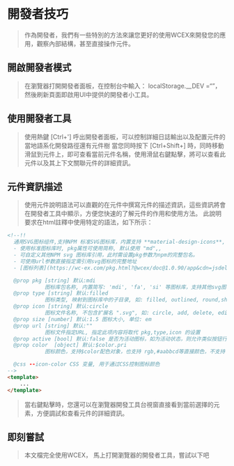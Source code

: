 <!--DESC: {icon:{name:"attractions",pkg:"mdi",type:"filled"},id:4} -->
# 開發者技巧
> 作為開發者，我們有一些特別的方法來讓您更好的使用WCEX來開發您的應用，觀察內部結構，甚至直接操作元件。

## 開啟開發者模式
> 在瀏覽器打開開發者面板，在控制台中輸入： localStorage.__DEV =“”， 然後刷新頁面即啟用UI中提供的開發者小工具。

## 使用開發者工具
> 使用熱鍵 [Ctrl+'] 呼出開發者面板，可以控制詳細日誌輸出以及配置元件的當地語系化開發路徑還有元件樹
> 當您同時按下 [Ctrl+Shift+] 時，同時移動滑鼠到元件上，即可查看當前元件名稱，使用滑鼠右鍵點擊，將可以查看此元件以及其上下文關聯元件的詳細資訊。

## 元件資訊描述
> 使用元件說明語法可以直觀的在元件中撰寫元件的描述資訊，這些資訊將會在開發者工具中顯示，方便您快速的了解元件的作用和使用方法。
> 此說明要求在html註釋中使用特定的語法，如下所示：
```html
<!--!!
  通用SVG图标组件,支持NPM 标准SVG图标库，内置支持 **material-design-icons**, **fortawesome**, **svg-icons**,
  - 使用标准图标库时, pkg属性可使用简称, 默认使用 "md",,
  - 可自定义其他NPM svg 图标库引用，此时需设置pkg参数为npm的完整包名。
  - 可使用url参数直接指定需引用svg图标的完整地址  
  - [图标列表](https://wc-ex.com/pkg.html?@wcex/doc@1.0.90/app&cdn=jsdelivr&lang=cn#wcex-doc.doc%3Furl%3D%E6%89%A9%E5%B1%95%2F02-%E5%9B%BE%E6%A0%87%E5%BA%93.md%26lang%3Dcn)

  @prop pkg [string] 默认:mdi
            图标库包名称, 内置简写: 'mdi', 'fa', 'si' 等图标库，支持其他svg图标库
  @prop type [string] 默认:filled
            图标类型, 映射到图标库中的子目录, 如: filled, outlined, round,sharp,two-tone
  @prop icon [string] 默认:circle
            图标文件名称, 不包含扩展名 ".svg", 如: circle, add, delete, edit, search, home, user, ...
  @prop size [number] 默认:1.5 图标大小, 单位: em
  @prop url [string] 默认:""
            图标文件指定URL, 指定此项内容将取代 pkg,type,icon 的设置
  @prop active [bool] 默认:false 是否为活动图标，如为活动状态，则允许类似按钮行为，并发送点击事件
  @prop color  [object] 默认:$color.pri
            图标颜色，支持$color配色对象，也支持 rgb,#aabbcd等直接颜色，不支持 "red,green"等名称色.

  @css --icon-color CSS 变量, 用于通过CSS控制图标颜色
-->
<template>
    ...
</template>

```
> 當右鍵點擊時，您還可以在瀏覽器開發工具台視窗直接看到當前選擇的元素，方便調試和查看元件的詳細資訊。

## 即刻嘗試
> 本文檔完全使用WCEX， 馬上打開瀏覽器的開發者工具，嘗試以下吧
